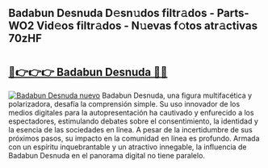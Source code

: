 ## Badabun Desnuda D𝚎sn𝚞dos filtr𝚊dos - Parts-WO2 Vid𝚎os filtr𝚊dos - N𝚞evas f𝚘tos atr𝚊ctivas 70zHF

# <h2><a href="http://mbci2q.tromn.icu/?c=Badabun+Desnuda">🔗👉👉👉 Badabun Desnuda 🔗🔗</a></h2>

[![Badabun Desnuda nuevo](https://i.imgur.com/pEAQMta.gif)](http://mbci2q.tromn.icu/?c=Badabun+Desnuda)
Badabun Desnuda, una figura multifacética y polarizadora, desafía la comprensión simple. Su uso innovador de los medios digitales para la autopresentación ha cautivado y enfurecido a los espectadores, estimulando debates sobre el consentimiento, la identidad y la esencia de las sociedades en línea. A pesar de la incertidumbre de sus próximos pasos, su impacto en la comunidad en línea es profundo. Armada con un espíritu inquebrantable y un atractivo innegable, la influencia de Badabun Desnuda en el panorama digital no tiene paralelo.
